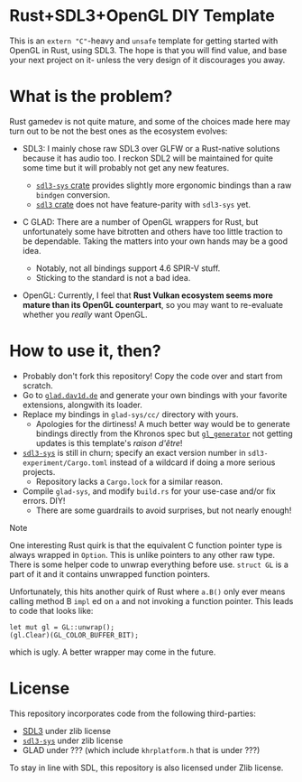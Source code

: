 # Rust+SDL3+OpenGL DIY Template

This is an `extern "C"`-heavy and `unsafe` template for getting started with OpenGL in Rust, using SDL3. The hope is that you will find value, and base your next project on it- unless the very design of it discourages you away.

# What is the problem?

Rust gamedev is not quite mature, and some of the choices made here may turn out to be not the best ones as the ecosystem evolves:

- SDL3: I mainly chose raw SDL3 over GLFW or a Rust-native solutions because it has audio too. I reckon SDL2 will be maintained for quite some time but it will probably not get any new features.
    + [`sdl3-sys` crate](https://crates.io/crates/sdl3-sys) provides slightly more ergonomic bindings than a raw `bindgen` conversion.
    + [`sdl3` crate](https://crates.io/crates/sdl3) does not have feature-parity with `sdl3-sys` yet.
    
- C GLAD: There are a number of OpenGL wrappers for Rust, but unfortunately some have bitrotten and others have too little traction to be dependable. Taking the matters into your own hands may be a good idea.
    + Notably, not all bindings support 4.6 SPIR-V stuff.
    + Sticking to the standard is not a bad idea.

- OpenGL: Currently, I feel that **Rust Vulkan ecosystem seems more mature than its OpenGL counterpart**, so you may want to re-evaluate whether you *really* want OpenGL.

# How to use it, then?

- Probably don't fork this repository! Copy the code over and start from scratch.
- Go to [`glad.dav1d.de`](https://glad.dav1d.de/) and generate your own bindings with your favorite extensions, alongwith its loader.
- Replace my bindings in `glad-sys/cc/` directory with yours.
    + Apologies for the dirtiness! A much better way would be to generate bindings directly from the Khronos spec but [`gl_generator`](https://crates.io/crates/gl_generator) not getting updates is this template's *raison d'être*!
- [`sdl3-sys`](https://crates.io/crates/sdl3-sys) is still in churn; specify an exact version number in `sdl3-experiment/Cargo.toml` instead of a wildcard if doing a more serious projects.
    + Repository lacks a `Cargo.lock` for a similar reason.
- Compile `glad-sys`, and modify `build.rs` for your use-case and/or fix errors. DIY!
    + There are some guardrails to avoid surprises, but not nearly enough!

> [!NOTE]
> One interesting Rust quirk is that the equivalent C function pointer type is always wrapped in `Option`. This is unlike pointers to any other raw type. There is some helper code to unwrap everything before use. `struct GL` is a part of it and it contains unwrapped function pointers.
> 
> Unfortunately, this hits another quirk of Rust where `a.B()` only ever means calling method B `impl` ed on `a` and not invoking a function pointer. This leads to code that looks like:
>
> ```
> let mut gl = GL::unwrap();
> (gl.Clear)(GL_COLOR_BUFFER_BIT);
> ```
> which is ugly. A better wrapper may come in the future.

# License

This repository incorporates code from the following third-parties:

- [SDL3](https://wiki.libsdl.org/SDL3/FrontPage) under zlib license
- [`sdl3-sys`](https://crates.io/crates/sdl3-sys) under zlib license
- GLAD under ??? (which include `khrplatform.h` that is under ???)

To stay in line with SDL, this repository is also licensed under Zlib license.
